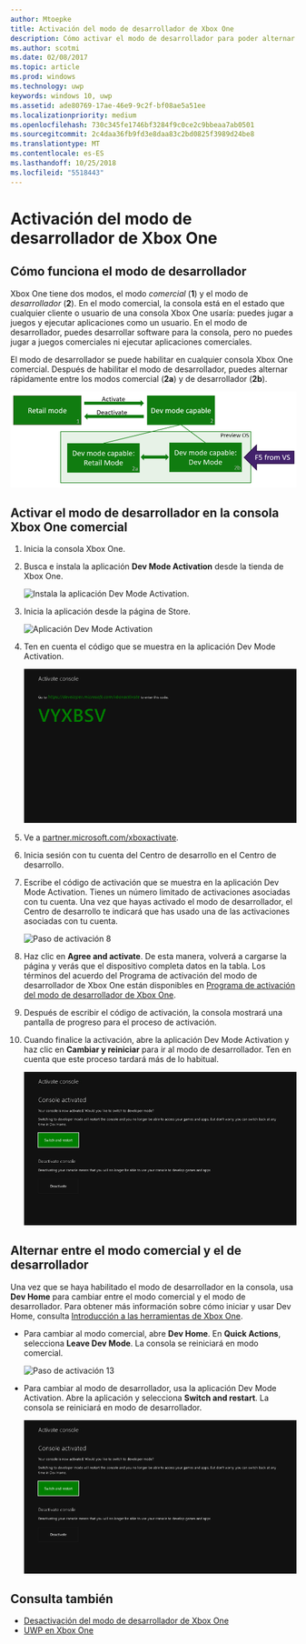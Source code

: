 ```yaml
---
author: Mtoepke
title: Activación del modo de desarrollador de Xbox One
description: Cómo activar el modo de desarrollador para poder alternar entre el modo comercial y el modo de desarrollador.
ms.author: scotmi
ms.date: 02/08/2017
ms.topic: article
ms.prod: windows
ms.technology: uwp
keywords: windows 10, uwp
ms.assetid: ade80769-17ae-46e9-9c2f-bf08ae5a51ee
ms.localizationpriority: medium
ms.openlocfilehash: 730c345fe1746bf3284f9c0ce2c9bbeaa7ab0501
ms.sourcegitcommit: 2c4daa36fb9fd3e8daa83c2bd0825f3989d24be8
ms.translationtype: MT
ms.contentlocale: es-ES
ms.lasthandoff: 10/25/2018
ms.locfileid: "5518443"
---
```

# <a name="xbox-one-developer-mode-activation"></a>Activación del modo de desarrollador de Xbox One

## <a name="how-developer-mode-works"></a>Cómo funciona el modo de desarrollador
Xbox One tiene dos modos, el modo *comercial* (**1**) y el modo de *desarrollador* (**2**). En el modo comercial, la consola está en el estado que cualquier cliente o usuario de una consola Xbox One usaría: puedes jugar a juegos y ejecutar aplicaciones como un usuario. En el modo de desarrollador, puedes desarrollar software para la consola, pero no puedes jugar a juegos comerciales ni ejecutar aplicaciones comerciales.

El modo de desarrollador se puede habilitar en cualquier consola Xbox One comercial. Después de habilitar el modo de desarrollador, puedes alternar rápidamente entre los modos comercial (**2a**) y de desarrollador (**2b**).

![Modos de Xbox One](images/dev-mode-flow.png)

## <a name="activate-developer-mode-on-your-retail-xbox-one-console"></a>Activar el modo de desarrollador en la consola Xbox One comercial

1.  Inicia la consola Xbox One.

2.  Busca e instala la aplicación **Dev Mode Activation** desde la tienda de Xbox One.

    ![Instala la aplicación Dev Mode Activation.](images/devkit-activation-1.png)

3.  Inicia la aplicación desde la página de Store.

    ![Aplicación Dev Mode Activation](images/devkit-activation-2.png)

4.  Ten en cuenta el código que se muestra en la aplicación Dev Mode Activation.

    ![Paso de activación 5](images/activation-step-5.png)  
    
5.  Ve a [partner.microsoft.com/xboxactivate](https://partner.microsoft.com/xboxactivate).

6.  Inicia sesión con tu cuenta del Centro de desarrollo en el Centro de desarrollo.

7.  Escribe el código de activación que se muestra en la aplicación Dev Mode Activation. Tienes un número limitado de activaciones asociadas con tu cuenta. Una vez que hayas activado el modo de desarrollador, el Centro de desarrollo te indicará que has usado una de las activaciones asociadas con tu cuenta.

    ![Paso de activación 8](images/activation-step-8-rs2.png)    
    
8.  Haz clic en **Agree and activate**. De esta manera, volverá a cargarse la página y verás que el dispositivo completa datos en la tabla. Los términos del acuerdo del Programa de activación del modo de desarrollador de Xbox One están disponibles en [Programa de activación del modo de desarrollador de Xbox One](http://go.microsoft.com/fwlink/p/?LinkId=760399).

9.  Después de escribir el código de activación, la consola mostrará una pantalla de progreso para el proceso de activación.  
    
10. Cuando finalice la activación, abre la aplicación Dev Mode Activation y haz clic en **Cambiar y reiniciar** para ir al modo de desarrollador. Ten en cuenta que este proceso tardará más de lo habitual.

    ![Paso de activación 12](images/activation-step-12.png)   

## <a name="switch-between-retail-and-developer-mode"></a>Alternar entre el modo comercial y el de desarrollador
Una vez que se haya habilitado el modo de desarrollador en la consola, usa **Dev Home** para cambiar entre el modo comercial y el modo de desarrollador. Para obtener más información sobre cómo iniciar y usar Dev Home, consulta [Introducción a las herramientas de Xbox One](introduction-to-xbox-tools.md).

* Para cambiar al modo comercial, abre **Dev Home**. En **Quick Actions**, selecciona **Leave Dev Mode**. La consola se reiniciará en modo comercial.    

  ![Paso de activación 13](images/activation-step-13-rs4.png)  
  
* Para cambiar al modo de desarrollador, usa la aplicación Dev Mode Activation. Abre la aplicación y selecciona **Switch and restart**. La consola se reiniciará en modo de desarrollador.  

  ![Paso de activación 14](images/activation-step-12.png)  

## <a name="see-also"></a>Consulta también
- [Desactivación del modo de desarrollador de Xbox One](devkit-deactivation.md)
- [UWP en Xbox One](index.md)
